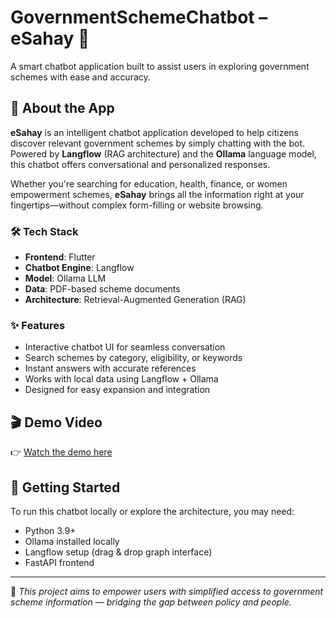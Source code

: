 # GovernmentSchemeChatbot – eSahay 🤖

A smart chatbot application built to assist users in exploring government schemes with ease and accuracy.

## 📱 About the App

**eSahay** is an intelligent chatbot application developed to help citizens discover relevant government schemes by simply chatting with the bot. Powered by **Langflow** (RAG architecture) and the **Ollama** language model, this chatbot offers conversational and personalized responses.

Whether you're searching for education, health, finance, or women empowerment schemes, **eSahay** brings all the information right at your fingertips—without complex form-filling or website browsing.

### 🛠️ Tech Stack
- **Frontend**: Flutter
- **Chatbot Engine**: Langflow
- **Model**: Ollama LLM
- **Data**: PDF-based scheme documents
- **Architecture**: Retrieval-Augmented Generation (RAG)

### ✨ Features
- Interactive chatbot UI for seamless conversation
- Search schemes by category, eligibility, or keywords
- Instant answers with accurate references
- Works with local data using Langflow + Ollama
- Designed for easy expansion and integration

## 🎬 Demo Video

👉 [Watch the demo here]([https://your-video-link.com](https://drive.google.com/file/d/1exv26dE23qAZDrqyXGUVhKxUbWR4mQ2f/view?usp=drive_link))


## 🚀 Getting Started

To run this chatbot locally or explore the architecture, you may need:
- Python 3.9+
- Ollama installed locally
- Langflow setup (drag & drop graph interface)
- FastAPI frontend

---

🔗 *This project aims to empower users with simplified access to government scheme information — bridging the gap between policy and people.*

